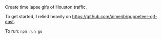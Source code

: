Create time lapse gifs of Houston traffic.

To get started, I relied heavily on https://github.com/aimerib/puppeteer-gif-cast.

To run: `npm run go`
